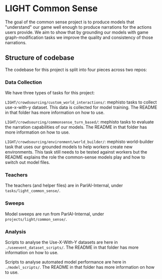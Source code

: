 # LIGHT Common Sense

The goal of the common sense project is to produce models that "understand" our game well enough to produce narrations for the actions users provide. We aim to show that by grounding our models with game graph-modification tasks we improve the quality and consistency of those narrations.

## Structure of codebase

The codebase for this project is split into four pieces across two repos:

### Data Collection

We have three types of tasks for this project:

`LIGHT/crowdsourcing/custom_world_interactions/`: mephisto tasks to collect use-x-with-y dataset. This data is collected for model training. The README in that folder has more information on how to use.

`LIGHT/crowdsourcing/commonsense_turn_based/`: mephisto tasks to evaluate the narration capabilities of our models. The README in that folder has more information on how to use.

`LIGHT/crowdsourcing/environment/world_builder/`: mephisto world-builder task that uses our grounded models to help workers create new environments. This task still needs to be tested against workers but the README explains the role the common-sense models play and how to switch out model files.

### Teachers

The teachers (and helper files) are in ParlAI-Internal, under `tasks/light_common_sense/`.

### Sweeps

Model sweeps are run from ParlAI-Internal, under `projects/light/common_sense/`.


### Analysis

Scripts to analyse the Use-X-With-Y datasets are here in `./useevent_dataset_scripts/`. The README in that folder has more information on how to use.

Scripts to analyse automated model performance are here in `./model_scripts/`. The README in that folder has more information on how to use.

